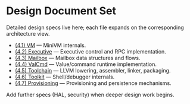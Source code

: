 # Design Document Set

Detailed design specs live here; each file expands on the corresponding architecture view.

- [(4.1) VM](04.01--VM.md) — MiniVM internals.
- [(4.2) Executive](04.02--Executive.md) — Executive control and RPC implementation.
- [(4.3) Mailbox](04.03--Mailbox.md) — Mailbox data structures and flows.
- [(4.4) ValCmd](04.04--ValCmd.md) — Value/command runtime implementation.
- [(4.5) Toolchain](04.05--Toolchain.md) — LLVM lowering, assembler, linker, packaging.
- [(4.6) Toolkit](04.06--Toolkit.md) — Shell/debugger internals.
- [(4.7) Provisioning](04.07--Provisioning.md) — Provisioning and persistence mechanisms.

Add further specs (HAL, security) when deeper design work begins.
